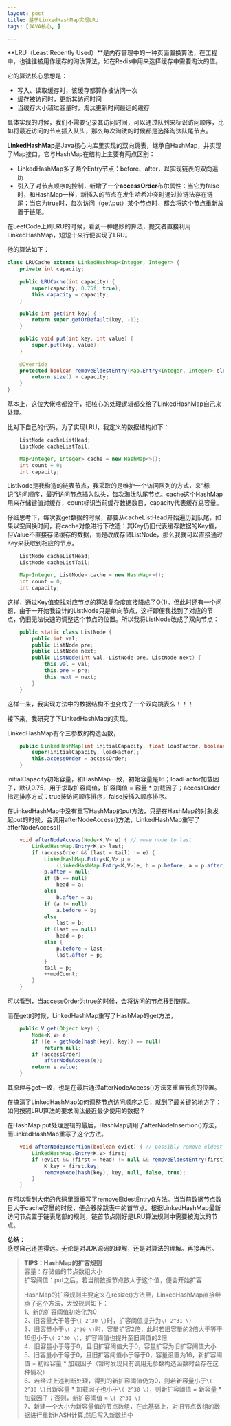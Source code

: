 ```yaml
---
layout: post
title: 基于LinkedHashMap实现LRU
tags: [JAVA核心, ]

---
```


**LRU（Least Recently Used）**是内存管理中的一种页面置换算法，在工程中，也往往被用作缓存的淘汰算法，如在Redis中用来选择缓存中需要淘汰的值。  

它的算法核心思想是：  
+ 写入、读取缓存时，该缓存都算作被访问一次  
+ 缓存被访问时，更新其访问时间  
+ 当缓存大小超过容量时，淘汰更新时间最远的缓存  

具体实现的时候，我们不需要记录其访问时间，可以通过队列来标识访问顺序，比如将最近访问的节点插入队头，那么每次淘汰的时候都是选择淘汰队尾节点。  

**LinkedHashMap**是Java核心内库里实现的双向跳表，继承自HashMap，并实现了Map接口。它与HashMap在结构上主要有两点区别：  
+ LinkedHashMap多了两个Entry节点：before、after，以实现链表的双向遍历  
+ 引入了对节点顺序的控制，新增了一个**accessOrder**布尔属性：当它为false时，和HashMap一样，新插入的节点在发生哈希冲突时通过拉链法存在链尾；当它为true时，每次访问（get\put）某个节点时，都会将这个节点重新放置于链尾。  

在LeetCode上刷LRU的时候，看到一种绝妙的算法，提交者直接利用LinkedHashMap，短短十来行便实现了LRU。  

他的算法如下：  
```java
class LRUCache extends LinkedHashMap<Integer, Integer> {
    private int capacity;
    
    public LRUCache(int capacity) {
        super(capacity, 0.75f, true);
        this.capacity = capacity;
    }

    public int get(int key) {
        return super.getOrDefault(key, -1);
    }

    public void put(int key, int value) {
        super.put(key, value);
    }
    
    @Override
    protected boolean removeEldestEntry(Map.Entry<Integer, Integer> eldest) {
        return size() > capacity;
    }
}
```

基本上，这位大佬啥都没干，把核心的处理逻辑都交给了LinkedHashMap自己来处理。  

比对下自己的代码，为了实现LRU，我定义的数据结构如下：  
```java
    ListNode cacheListHead;
    ListNode cacheListTail;

    Map<Integer, Integer> cache = new HashMap<>();
    int count = 0;
    int capacity;
```
ListNode是我构造的链表节点，我采取的是维护一个访问队列的方式，来“标识”访问顺序，最近访问节点插入队头，每次淘汰队尾节点。cache这个HashMap用来存储键值对缓存，count标识当前缓存数据数目，capacity代表缓存总容量。  

仔细思考下，每次我get数据的时候，都要从cacheListHead开始遍历到队尾，如果以空间换时间，将cache对象进行下改造：其Key仍旧代表缓存数据的Key值，但Value不直接存储缓存的数据，而是改成存储ListNode，那么我就可以直接通过Key来获取到相应的节点。  
```java
    ListNode cacheListHead;
    ListNode cacheListTail;

    Map<Integer, ListNode> cache = new HashMap<>();
    int count = 0;
    int capacity;
```

这样，通过Key值查找对应节点的算法复杂度直接降成了O(1)。但此时还有一个问题，由于一开始我设计的ListNode只是单向节点，这样即便我找到了对应的节点，仍旧无法快速的调整这个节点的位置。所以我将ListNode改成了双向节点：  
```java
    public static class ListNode {
        public int val;
        public ListNode pre;
        public ListNode next;
        public ListNode(int val, ListNode pre, ListNode next) {
            this.val = val;
            this.pre = pre;
            this.next = next;
        }
    }
```
这样一来，我实现方法中的数据结构不也变成了一个双向跳表么！！！  

接下来，我研究了下LinkedHashMap的实现。  

LinkedHashMap有个三参数的构造函数，  
```java
    public LinkedHashMap(int initialCapacity, float loadFactor, boolean accessOrder) {
        super(initialCapacity, loadFactor);
        this.accessOrder = accessOrder;
    }
```
initialCapacity初始容量，和HashMap一致，初始容量是16；loadFactor加载因子，默认0.75，用于求取扩容阈值，扩容阈值 = 容量 * 加载因子；accessOrder指定排序方式：true按访问顺序排序，false按插入顺序排序。  

在LinkedHashMap中没有重写HashMap的put方法，只是在HashMap的对象发起put的时候，会调用afterNodeAccess()方法，LinkedHashMap重写了afterNodeAccess()  
```java
    void afterNodeAccess(Node<K,V> e) { // move node to last
        LinkedHashMap.Entry<K,V> last;
        if (accessOrder && (last = tail) != e) {
            LinkedHashMap.Entry<K,V> p =
                (LinkedHashMap.Entry<K,V>)e, b = p.before, a = p.after;
            p.after = null;
            if (b == null)
                head = a;
            else
                b.after = a;
            if (a != null)
                a.before = b;
            else
                last = b;
            if (last == null)
                head = p;
            else {
                p.before = last;
                last.after = p;
            }
            tail = p;
            ++modCount;
        }
    }
```
可以看到，当accessOrder为true的时候，会将访问的节点移到链尾。  

而在get的时候，LinkedHashMap重写了HashMap的get方法，  
```java
    public V get(Object key) {
        Node<K,V> e;
        if ((e = getNode(hash(key), key)) == null)
            return null;
        if (accessOrder)
            afterNodeAccess(e);
        return e.value;
    }
```
其原理与get一致，也是在最后通过afterNodeAccess()方法来重置节点的位置。  

在搞清了LinkedHashMap如何调整节点访问顺序之后，就到了最关键的地方了：如何按照LRU算法的要求淘汰最近最少使用的数据？  

在HashMap put处理逻辑的最后，HashMap调用了afterNodeInsertion()方法，而LinkedHashMap重写了这个方法。  
```java
    void afterNodeInsertion(boolean evict) { // possibly remove eldest
        LinkedHashMap.Entry<K,V> first;
        if (evict && (first = head) != null && removeEldestEntry(first)) {
            K key = first.key;
            removeNode(hash(key), key, null, false, true);
        }
    }
```
在可以看到大佬的代码里面重写了removeEldestEntry()方法。当当前数据节点数目大于cache容量的时候，便会移除跳表中的首节点。根据LinkedHashMap最新访问节点置于链表尾部的规则，链首节点刚好是LRU算法规则中需要被淘汰的节点。

**总结：**  
感觉自己还差得远。无论是对JDK源码的理解，还是对算法的理解。再接再厉。

> **TIPS：HashMap的扩容规则**  
> 容量：存储值的节点数组大小  
> 扩容阈值：put之后，若当前数据节点数大于这个值，便会开始扩容  
>   
> HashMap的扩容规则主要定义在resize()方法里，LinkedHashMap直接继承了这个方法，大致规则如下：  
> 1、新的扩容阈值初始化为0  
> 2、旧容量大于等于`\( 2^30 \)`时，扩容阈值提升为`\( 2^31 \)`  
> 3、旧容量小于`\( 2^30 \)`时，容量扩容2倍，此时若旧容量的2倍大于等于16但小于`\( 2^30 \)`，扩容阈值也提升至旧阈值的2倍  
> 4、旧容量小于等于0，且旧扩容阈值大于0，容量扩容为旧扩容阈值大小  
> 5、旧容量小于等于0，且旧扩容阈值小于等于0，容量设置为16，新扩容阈值 = 初始容量 * 加载因子（暂时发现只有调用无参数构造函数时会存在这种情况）  
> 6、若经过上述判断处理，得到的新扩容阈值仍为0，则若新容量小于`\( 2^30 \)`且新容量 * 加载因子也小于`\( 2^30 \)`，则新扩容阈值 = 新容量 * 加载因子；否则，新扩容阈值 = `\( 2^31 \)`  
> 7、新建一个大小为新容量值的节点数组，在此基础上，对旧节点数组的数据进行重新HASH计算,然后写入新数组中  